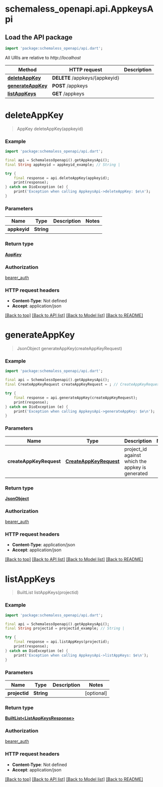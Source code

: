 # schemaless_openapi.api.AppkeysApi

## Load the API package
```dart
import 'package:schemaless_openapi/api.dart';
```

All URIs are relative to *http://localhost*

Method | HTTP request | Description
------------- | ------------- | -------------
[**deleteAppKey**](AppkeysApi.md#deleteappkey) | **DELETE** /appkeys/{appkeyid} | 
[**generateAppKey**](AppkeysApi.md#generateappkey) | **POST** /appkeys | 
[**listAppKeys**](AppkeysApi.md#listappkeys) | **GET** /appkeys | 


# **deleteAppKey**
> AppKey deleteAppKey(appkeyid)



### Example
```dart
import 'package:schemaless_openapi/api.dart';

final api = SchemalessOpenapi().getAppkeysApi();
final String appkeyid = appkeyid_example; // String | 

try {
    final response = api.deleteAppKey(appkeyid);
    print(response);
} catch on DioException (e) {
    print('Exception when calling AppkeysApi->deleteAppKey: $e\n');
}
```

### Parameters

Name | Type | Description  | Notes
------------- | ------------- | ------------- | -------------
 **appkeyid** | **String**|  | 

### Return type

[**AppKey**](AppKey.md)

### Authorization

[bearer_auth](../README.md#bearer_auth)

### HTTP request headers

 - **Content-Type**: Not defined
 - **Accept**: application/json

[[Back to top]](#) [[Back to API list]](../README.md#documentation-for-api-endpoints) [[Back to Model list]](../README.md#documentation-for-models) [[Back to README]](../README.md)

# **generateAppKey**
> JsonObject generateAppKey(createAppKeyRequest)



### Example
```dart
import 'package:schemaless_openapi/api.dart';

final api = SchemalessOpenapi().getAppkeysApi();
final CreateAppKeyRequest createAppKeyRequest = ; // CreateAppKeyRequest | project_id against which the appkey is generated

try {
    final response = api.generateAppKey(createAppKeyRequest);
    print(response);
} catch on DioException (e) {
    print('Exception when calling AppkeysApi->generateAppKey: $e\n');
}
```

### Parameters

Name | Type | Description  | Notes
------------- | ------------- | ------------- | -------------
 **createAppKeyRequest** | [**CreateAppKeyRequest**](CreateAppKeyRequest.md)| project_id against which the appkey is generated | 

### Return type

[**JsonObject**](JsonObject.md)

### Authorization

[bearer_auth](../README.md#bearer_auth)

### HTTP request headers

 - **Content-Type**: application/json
 - **Accept**: application/json

[[Back to top]](#) [[Back to API list]](../README.md#documentation-for-api-endpoints) [[Back to Model list]](../README.md#documentation-for-models) [[Back to README]](../README.md)

# **listAppKeys**
> BuiltList<ListAppKeysResponse> listAppKeys(projectid)



### Example
```dart
import 'package:schemaless_openapi/api.dart';

final api = SchemalessOpenapi().getAppkeysApi();
final String projectid = projectid_example; // String | 

try {
    final response = api.listAppKeys(projectid);
    print(response);
} catch on DioException (e) {
    print('Exception when calling AppkeysApi->listAppKeys: $e\n');
}
```

### Parameters

Name | Type | Description  | Notes
------------- | ------------- | ------------- | -------------
 **projectid** | **String**|  | [optional] 

### Return type

[**BuiltList&lt;ListAppKeysResponse&gt;**](ListAppKeysResponse.md)

### Authorization

[bearer_auth](../README.md#bearer_auth)

### HTTP request headers

 - **Content-Type**: Not defined
 - **Accept**: application/json

[[Back to top]](#) [[Back to API list]](../README.md#documentation-for-api-endpoints) [[Back to Model list]](../README.md#documentation-for-models) [[Back to README]](../README.md)

